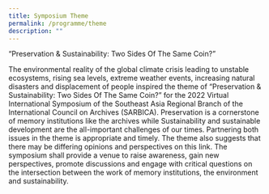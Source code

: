 ```yaml
---
title: Symposium Theme
permalink: /programme/theme
description: ""
---
```



“Preservation & Sustainability: Two Sides Of The Same Coin?”

The environmental reality of the global climate crisis leading to unstable ecosystems, rising sea levels, extreme weather events, increasing natural disasters and displacement of people inspired the theme of “Preservation & Sustainability: Two Sides Of The Same Coin?” for the 2022 Virtual International Symposium of the Southeast Asia Regional Branch of the International Council on Archives (SARBICA). Preservation is a cornerstone of memory institutions like the archives while Sustainability and sustainable development are the all-important challenges of our times. Partnering both issues in the theme is appropriate and timely. The theme also suggests that there may be differing opinions and perspectives on this link. The symposium shall provide a venue to raise awareness, gain new perspectives, promote discussions and engage with critical questions on the intersection between the work of memory institutions, the environment and sustainability.